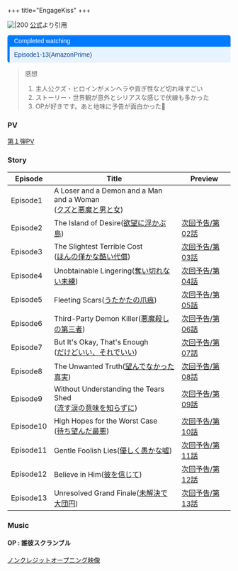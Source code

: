 +++
title="EngageKiss"
+++

![|200](https://encrypted-tbn0.gstatic.com/images?q=tbn:ANd9GcRgBKBdK19UpqO0VLSwLYeZADbaZpbDgW0tyg&s)
[公式](https://www.google.com/url?sa=i&url=https%3A%2F%2Fengage-kiss.com%2F&psig=AOvVaw1DHDB_Jbt534YnQ2Bl-fQP&ust=1720753482887000&source=images&cd=vfe&opi=89978449&ved=0CBEQjRxqFwoTCJiZ47WAnocDFQAAAAAdAAAAABAE)より引用


<div style="margin: 10px 0; border-left: 5px solid #007BFF; border-radius: 5px; overflow: hidden; font-family: Arial, sans-serif;"> <div style="background-color: #007BFF; color: #ffffff; padding: 5px 10px; font-weight: normal; font-size: 14px;"> Completed watching </div> <div style="background-color: #e7f3fe; color: #084298; padding: 10px;"> <p style="margin: 0;">Episode1-13(AmazonPrime)</p> </div> </div>

> 感想  
> 1. 主人公クズ・ヒロインがメンヘラや貢ぎ性など切れ味すごい
> 2. ストーリー・世界観が意外とシリアスな感じで伏線も多かった
> 3. OPが好きです。あと地味に予告が面白かった🏩


### PV
[第１弾PV](https://youtu.be/PyzxyUCRj6Y?si=-7DwdBH1KGaX2ws9)


### Story
| Episode   | Title                                                                                              | Preview                                   |
| --------- | -------------------------------------------------------------------------------------------------- | ----------------------------------------- |
| Episode1  | A Loser and a Demon and a Man and a Woman<br>([クズと悪魔と男と女](https://engage-kiss.com/story/?id=ep01)) |                                           |
| Episode2  | The Island of Desire([欲望に浮かぶ島](https://engage-kiss.com/story/?id=ep02))                            | [次回予告/第02話](https://youtu.be/tmBjfs2COz0) |
| Episode3  | The Slightest Terrible Cost<br>([ほんの僅かな酷い代償](https://engage-kiss.com/story/?id=ep03))              | [次回予告/第03話](https://youtu.be/WOaCZ7WG4Ck) |
| Episode4  | Unobtainable Lingering([奪い切れない未練](https://engage-kiss.com/story/?id=ep04))                         | [次回予告/第04話](https://youtu.be/MpsisulOG1g) |
| Episode5  | Fleeting Scars([うたかたの爪痕](https://engage-kiss.com/story/?id=ep05))                                  | [次回予告/第05話](https://youtu.be/F5B20bHXZJ4) |
| Episode6  | Third-Party Demon Killer([悪魔殺しの第三者](https://engage-kiss.com/story/?id=ep06))                       | [次回予告/第06話](https://youtu.be/ug_lfl2-TLU) |
| Episode7  | But It's Okay, That's Enough<br>([だけどいい、それでいい](https://engage-kiss.com/story/?id=ep07))            | [次回予告/第07話](https://youtu.be/YRNxWPQajnE) |
| Episode8  | The Unwanted Truth([望んでなかった真実](https://engage-kiss.com/story/?id=ep08))                            | [次回予告/第08話](https://youtu.be/ZCu-G9YGE5Q) |
| Episode9  | Without Understanding the Tears Shed<br>([流す涙の意味を知らずに](https://engage-kiss.com/story/?id=ep09))    | [次回予告/第09話](https://youtu.be/3-VgzQYToF0) |
| Episode10 | High Hopes for the Worst Case<br>([待ち望んだ最悪](https://engage-kiss.com/story/?id=ep10))               | [次回予告/第10話](https://youtu.be/zH0LBJb5tgw) |
| Episode11 | Gentle Foolish Lies([優しく愚かな噓](https://engage-kiss.com/story/?id=ep11))                             | [次回予告/第11話](https://youtu.be/eWYQJrpIhTU) |
| Episode12 | Believe in Him([彼を信じて](https://engage-kiss.com/story/?id=ep12))                                    | [次回予告/第12話](https://youtu.be/DUq1fjphD14) |
| Episode13 | Unresolved Grand Finale([未解決で大団円](https://engage-kiss.com/story/?id=ep13))                         | [次回予告/第13話](https://youtu.be/r2xoPWhOZFI) |

### Music
#### OP : 誰彼スクランブル
[ノンクレジットオープニング映像](https://www.youtube.com/watch?v=svO_bBAoWsc)  


